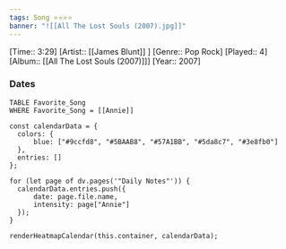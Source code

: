 ```yaml
---
tags: Song ⭐⭐⭐⭐ 
banner: "![[All The Lost Souls (2007).jpg]]"
---
```

[Time:: 3:29]
[Artist:: [[James Blunt]] ]
[Genre:: Pop Rock]
[Played:: 4]
[Album:: [[All The Lost Souls (2007)]]]
[Year:: 2007]
### Dates
````dataview
TABLE Favorite_Song
WHERE Favorite_Song = [[Annie]]
````
  ```dataviewjs
const calendarData = { 
	colors: { 
		blue: ["#9ccfd8", "#5BAAB8", "#57A1BB", "#5da8c7", "#3e8fb0"] 
	}, 
	entries: [] 
}; 

for (let page of dv.pages('"Daily Notes"')) { 
	calendarData.entries.push({ 
		date: page.file.name, 
		intensity: page["Annie"]
	}); 
} 

renderHeatmapCalendar(this.container, calendarData);
```
